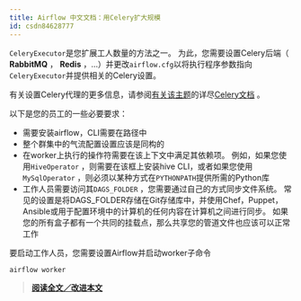 ```yaml
---
title: Airflow 中文文档：用Celery扩大规模
id: csdn84628777
---
```


`CeleryExecutor`是您扩展工人数量的方法之一。 为此，您需要设置Celery后端（ **RabbitMQ** ， **Redis** ，…）并更改`airflow.cfg`以将执行程序参数指向`CeleryExecutor`并提供相关的Celery设置。

有关设置Celery代理的更多信息，请参阅[有关该主题](http://docs.celeryproject.org/en/latest/getting-started/brokers/index.html)的详尽[Celery文档](http://docs.celeryproject.org/en/latest/getting-started/brokers/index.html) 。

以下是您的员工的一些必要要求：

*   需要安装airflow，CLI需要在路径中
*   整个群集中的气流配置设置应该是同构的
*   在worker上执行的操作符需要在该上下文中满足其依赖项。 例如，如果您使用`HiveOperator` ，则需要在该框上安装hive CLI，或者如果您使用`MySqlOperator` ，则必须以某种方式在`PYTHONPATH`提供所需的Python库
*   工作人员需要访问其`DAGS_FOLDER` ，您需要通过自己的方式同步文件系统。 常见的设置是将DAGS_FOLDER存储在Git存储库中，并使用Chef，Puppet，Ansible或用于配置环境中的计算机的任何内容在计算机之间进行同步。 如果您的所有盒子都有一个共同的挂载点，那么共享您的管道文件也应该可以正常工作

要启动工作人员，您需要设置Airflow并启动worker子命令

```
airflow worker 
```

> [**阅读全文／改进本文**](https://github.com/apachecn/airflow-doc-zh/blob/master/zh/13.md)